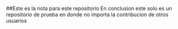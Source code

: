 ##Este es la nota para este repositorio
En conclusion este solo es un repositorio de prueba
en donde no importa la contribucion de otros usuarios
